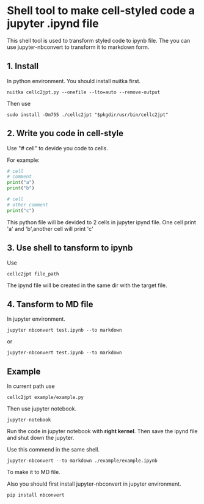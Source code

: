 # Shell tool to make cell-styled code a jupyter .ipynd file
This shell tool is used to transform styled code to ipynb file. The you can use jupyter-nbconvert to transform it to markdown form.
## 1. Install
In python environment.
You should install nuitka first.
```shell
nuitka cellc2jpt.py --onefile --lto=auto --remove-output
```
Then use
```
sudo install -Dm755 ./cellc2jpt "$pkgdir/usr/bin/cellc2jpt"                
```

## 2. Write you code in cell-style
Use "# cell" to devide you code to cells.

For example:
```python
# cell
# comment
print("a")
print("b")

# cell
# other comment
print("c")
```
This python file will be devided to 2 cells in jupyter ipynd file. One cell print \'a\' and \'b\',another cell will print \'c\' 

## 3. Use shell to tansform to ipynb
Use
```shell
cellc2jpt file_path
```
The ipynd file will be created in the same dir with the target file.
## 4. Tansform to MD file
In jupyter environment.
```shell
jupyter nbconvert test.ipynb --to markdown
```

or

```shell
jupyter-nbconvert test.ipynb --to markdown
```

## Example
In current path use
```shell
cellc2jpt example/example.py
```
Then use jupyter notebook.
```shell
jupyter-notebook
```
Run the code in jupyter notebook with **right kernel**. Then save the ipynd file and shut down the jupyter.

Use this commend in the same shell.
```shell
jupyter-nbconvert --to markdown ./example/example.ipynb 
```
To make it to MD file.

Also you should first install jupyter-nbconvert in jupyter environment.
```shell
pip install nbconvert
```
